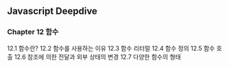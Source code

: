 ## Javascript Deepdive
### Chapter 12 함수

12.1 함수란?
12.2 함수를 사용하는 이유
12.3 함수 리터럴
12.4 함수 정의
12.5 함수 호출
12.6 참조에 의한 전달과 외부 상태의 변경
12.7 다양한 함수의 형태
